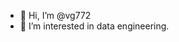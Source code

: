 - 👋 Hi, I’m @vg772
- 👀 I’m interested in data engineering.



<!---
vg772/vg772 is a ✨ special ✨ repository because its `README.md` (this file) appears on your GitHub profile.
You can click the Preview link to take a look at your changes.
--->
